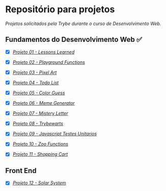# Repositório para projetos

*Projetos solicitados pela Trybe durante o curso de Desenvolvimento Web.*


## Fundamentos do Desenvolvimento Web :white_check_mark:

- [x] _[Projeto 01 - Lessons Learned](https://leandrochs.github.io/trybe-projetos/01-fundamentos-do-desenvolvimento-web/projeto01-lessons-learned/index.html)_

- [x] _[Projeto 02 - Playground Functions](https://leandrochs.github.io/trybe-projetos/01-fundamentos-do-desenvolvimento-web/projeto02-playground-functions)_

- [x] _[Projeto 03 - Pixel Art](https://leandrochs.github.io/trybe-projetos/01-fundamentos-do-desenvolvimento-web/projeto03-pixel-art/index.html)_

- [x] _[Projeto 04 - Todo List](https://leandrochs.github.io/trybe-projetos/01-fundamentos-do-desenvolvimento-web/projeto04-todo-list/index.html)_

- [x] _[Projeto 05 - Color Guess](https://leandrochs.github.io/trybe-projetos/01-fundamentos-do-desenvolvimento-web/projeto05-color-guess/index.html)_

- [x] _[Projeto 06 - Meme Generator](https://leandrochs.github.io/trybe-projetos/01-fundamentos-do-desenvolvimento-web/projeto06-meme-generator/index.html)_

- [x] _[Projeto 07 - Mistery Letter](https://leandrochs.github.io/trybe-projetos/01-fundamentos-do-desenvolvimento-web/projeto07-mistery-letter/index.html)_

- [x] _[Projeto 08 - Trybewarts](https://leandrochs.github.io/trybe-projetos/01-fundamentos-do-desenvolvimento-web/projeto08-trybewarts/index.html)_

- [x] _[Projeto 09 - Javascript Testes Unitarios](https://leandrochs.github.io/trybe-projetos/01-fundamentos-do-desenvolvimento-web/projeto09-javascript-testes-unitarios)_

- [x] _[Projeto 10 - Zoo Functions](https://leandrochs.github.io/trybe-projetos/01-fundamentos-do-desenvolvimento-web/projeto10-zoo-functions)_

- [x] _[Projeto 11 - Shopping Cart](https://leandrochs.github.io/trybe-projetos/01-fundamentos-do-desenvolvimento-web/projeto11-project-shopping-cart/index.html)_



## Front End


- [x] _[Projeto 12 - Solar System](https://leandrochs.github.io/trybe-projetos/02-front-end/projeto12-solar-system)_

